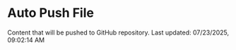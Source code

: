 # Auto Push File

Content that will be pushed to GitHub repository.
Last updated: 07/23/2025, 09:02:14 AM